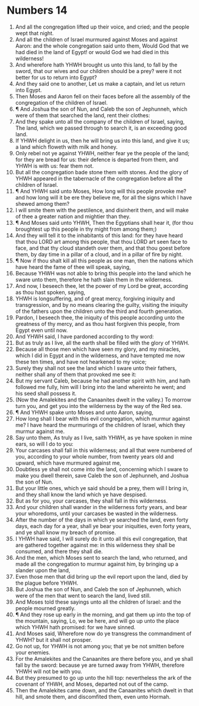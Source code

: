 ﻿# Numbers  14
1. And all the congregation lifted up their voice, and cried; and the people wept that night. 
2. And all the children of Israel murmured against Moses and against Aaron: and the whole congregation said unto them, Would God that we had died in the land of Egypt! or would God we had died in this wilderness! 
3. And wherefore hath YHWH brought us unto this land, to fall by the sword, that our wives and our children should be a prey? were it not better for us to return into Egypt? 
4. And they said one to another, Let us make a captain, and let us return into Egypt. 
5. Then Moses and Aaron fell on their faces before all the assembly of the congregation of the children of Israel. 
6. ¶ And Joshua the son of Nun, and Caleb the son of Jephunneh, which were of them that searched the land, rent their clothes: 
7. And they spake unto all the company of the children of Israel, saying, The land, which we passed through to search it, is an exceeding good land. 
8. If YHWH delight in us, then he will bring us into this land, and give it us; a land which floweth with milk and honey. 
9. Only rebel not ye against YHWH, neither fear ye the people of the land; for they are bread for us: their defence is departed from them, and YHWH is with us: fear them not. 
10. But all the congregation bade stone them with stones. And the glory of YHWH appeared in the tabernacle of the congregation before all the children of Israel. 
11. ¶ And YHWH said unto Moses, How long will this people provoke me? and how long will it be ere they believe me, for all the signs which I have shewed among them? 
12. I will smite them with the pestilence, and disinherit them, and will make of thee a greater nation and mightier than they. 
13. ¶ And Moses said unto YHWH, Then the Egyptians shall hear it, (for thou broughtest up this people in thy might from among them;) 
14. And they will tell it to the inhabitants of this land: for they have heard that thou LORD art among this people, that thou LORD art seen face to face, and that thy cloud standeth over them, and that thou goest before them, by day time in a pillar of a cloud, and in a pillar of fire by night. 
15. ¶ Now if thou shalt kill all this people as one man, then the nations which have heard the fame of thee will speak, saying, 
16. Because YHWH was not able to bring this people into the land which he sware unto them, therefore he hath slain them in the wilderness. 
17. And now, I beseech thee, let the power of my Lord be great, according as thou hast spoken, saying, 
18. YHWH is longsuffering, and of great mercy, forgiving iniquity and transgression, and by no means clearing the guilty, visiting the iniquity of the fathers upon the children unto the third and fourth generation. 
19. Pardon, I beseech thee, the iniquity of this people according unto the greatness of thy mercy, and as thou hast forgiven this people, from Egypt even until now. 
20. And YHWH said, I have pardoned according to thy word: 
21. But as truly as I live, all the earth shall be filled with the glory of YHWH. 
22. Because all those men which have seen my glory, and my miracles, which I did in Egypt and in the wilderness, and have tempted me now these ten times, and have not hearkened to my voice; 
23. Surely they shall not see the land which I sware unto their fathers, neither shall any of them that provoked me see it: 
24. But my servant Caleb, because he had another spirit with him, and hath followed me fully, him will I bring into the land whereinto he went; and his seed shall possess it. 
25. (Now the Amalekites and the Canaanites dwelt in the valley.) To morrow turn you, and get you into the wilderness by the way of the Red sea. 
26. ¶ And YHWH spake unto Moses and unto Aaron, saying, 
27. How long shall I bear with this evil congregation, which murmur against me? I have heard the murmurings of the children of Israel, which they murmur against me. 
28. Say unto them,  As truly as I live, saith YHWH, as ye have spoken in mine ears, so will I do to you: 
29. Your carcases shall fall in this wilderness; and all that were numbered of you, according to your whole number, from twenty years old and upward, which have murmured against me, 
30. Doubtless ye shall not come into the land, concerning which I sware to make you dwell therein, save Caleb the son of Jephunneh, and Joshua the son of Nun. 
31. But your little ones, which ye said should be a prey, them will I bring in, and they shall know the land which ye have despised. 
32. But as for you, your carcases, they shall fall in this wilderness. 
33. And your children shall wander in the wilderness forty years, and bear your whoredoms, until your carcases be wasted in the wilderness. 
34. After the number of the days in which ye searched the land, even forty days, each day for a year, shall ye bear your iniquities, even forty years, and ye shall know my breach of promise. 
35. I YHWH have said, I will surely do it unto all this evil congregation, that are gathered together against me: in this wilderness they shall be consumed, and there they shall die. 
36. And the men, which Moses sent to search the land, who returned, and made all the congregation to murmur against him, by bringing up a slander upon the land, 
37. Even those men that did bring up the evil report upon the land, died by the plague before YHWH. 
38. But Joshua the son of Nun, and Caleb the son of Jephunneh, which were of the men that went to search the land, lived still. 
39. And Moses told these sayings unto all the children of Israel: and the people mourned greatly. 
40. ¶ And they rose up early in the morning, and gat them up into the top of the mountain, saying, Lo, we be here, and will go up unto the place which YHWH hath promised: for we have sinned. 
41. And Moses said, Wherefore now do ye transgress the commandment of YHWH? but it shall not prosper. 
42. Go not up, for YHWH is not among you; that ye be not smitten before your enemies. 
43. For the Amalekites and the Canaanites are there before you, and ye shall fall by the sword: because ye are turned away from YHWH, therefore YHWH will not be with you. 
44. But they presumed to go up unto the hill top: nevertheless the ark of the covenant of YHWH, and Moses, departed not out of the camp. 
45. Then the Amalekites came down, and the Canaanites which dwelt in that hill, and smote them, and discomfited them, even unto Hormah. 
